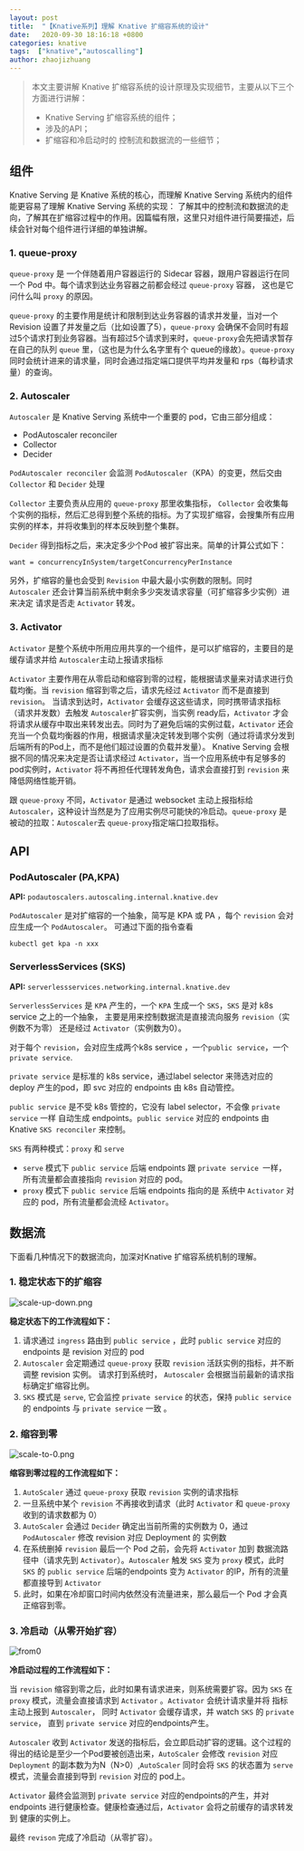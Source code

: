 ```yaml
---
layout: post
title:  "【Knative系列】理解 Knative 扩缩容系统的设计"
date:   2020-09-30 18:16:18 +0800
categories: knative
tags:  ["knative","autoscalling"]
author: zhaojizhuang
---
```


> 本文主要讲解 Knative 扩缩容系统的设计原理及实现细节，主要从以下三个方面进行讲解：
> * Knative Serving 扩缩容系统的组件；
> * 涉及的API；
> * 扩缩容和冷启动时的 控制流和数据流的一些细节；

## 组件

Knative Serving 是 Knative 系统的核心，而理解 Knative Serving 系统内的组件能更容易了理解 Knative Serving 系统的实现：
了解其中的控制流和数据流的走向，了解其在扩缩容过程中的作用。因篇幅有限，这里只对组件进行简要描述，后续会针对每个组件进行详细的单独讲解。

### 1. queue-proxy

`queue-proxy` 是 一个伴随着用户容器运行的 Sidecar 容器，跟用户容器运行在同一个 Pod 中。每个请求到达业务容器之前都会经过 `queue-proxy` 容器，
这也是它问什么叫 `proxy` 的原因。

`queue-proxy` 的主要作用是统计和限制到达业务容器的请求并发量，当对一个 Revision 设置了并发量之后（比如设置了5），`queue-proxy` 会确保不会同时有超过5个请求打到业务容器。当有超过5个请求到来时，`queue-proxy`会先把请求暂存在自己的队列 `queue` 里，（这也是为什么名字里有个 queue的缘故）。`queue-proxy` 同时会统计进来的请求量，同时会通过指定端口提供平均并发量和 rps（每秒请求量）的查询。

### 2. Autoscaler
 
`Autoscaler` 是 Knative Serving 系统中一个重要的 pod，它由三部分组成：

* PodAutoscaler reconciler
* Collector
* Decider

`PodAutoscaler reconciler` 会监测 `PodAutoscaler`（KPA）的变更，然后交由 `Collector` 和 `Decider` 处理

`Collector` 主要负责从应用的 `queue-proxy` 那里收集指标， `Collector` 会收集每个实例的指标，然后汇总得到整个系统的指标。为了实现扩缩容，会搜集所有应用实例的样本，并将收集到的样本反映到整个集群。

`Decider` 得到指标之后，来决定多少个Pod 被扩容出来。简单的计算公式如下：

```shell 
want = concurrencyInSystem/targetConcurrencyPerInstance
```

另外，扩缩容的量也会受到 `Revision` 中最大最小实例数的限制。同时 `Autoscaler` 还会计算当前系统中剩余多少突发请求容量（可扩缩容多少实例）进来决定  请求是否走 `Activator` 转发。

### 3. Activator 

`Activator` 是整个系统中所用应用共享的一个组件，是可以扩缩容的，主要目的是缓存请求并给 `Autoscaler`主动上报请求指标

`Activator` 主要作用在从零启动和缩容到零的过程，能根据请求量来对请求进行负载均衡。当 `revision` 缩容到零之后，请求先经过 `Activator` 而不是直接到 `revision`。 当请求到达时，`Activator` 会缓存这这些请求，同时携带请求指标（请求并发数）去触发 `Autoscaler`扩容实例，当实例 ready后，`Activator` 才会将请求从缓存中取出来转发出去。同时为了避免后端的实例过载，`Activator` 还会充当一个负载均衡器的作用，根据请求量决定转发到哪个实例（通过将请求分发到后端所有的Pod上，而不是他们超过设置的负载并发量）。 Knative Serving 会根据不同的情况来决定是否让请求经过 `Activator`，当一个应用系统中有足够多的pod实例时，`Activator` 将不再担任代理转发角色，请求会直接打到 `revision` 来降低网络性能开销。

跟 `queue-proxy` 不同，`Activator` 是通过 websocket 主动上报指标给 `Autoscaler`，这种设计当然是为了应用实例尽可能快的冷启动。`queue-proxy` 是被动的拉取：`Autoscaler`去 `queue-proxy`指定端口拉取指标。

## API

### PodAutoscaler (PA,KPA)

**API:** `podautoscalers.autoscaling.internal.knative.dev`

`PodAutoscaler` 是对扩缩容的一个抽象，简写是 KPA 或 PA ，每个 `revision`
 会对应生成一个 `PodAutoscaler`。 
 可通过下面的指令查看
 
```shell
kubectl get kpa -n xxx
```

### ServerlessServices (SKS)
**API:** `serverlessservices.networking.internal.knative.dev`
 
 `ServerlessServices` 是 `KPA` 产生的，一个 `KPA` 生成一个 `SKS`，`SKS` 是对 k8s service 之上的一个抽象，
 主要是用来控制数据流是直接流向服务 `revision`（实例数不为零） 还是经过 `Activator`（实例数为0）。
 
 对于每个 `revision`，会对应生成两个k8s service ，一个`public service`，一个 `private service`.
 
 `private service` 是标准的 k8s service，通过label selector 来筛选对应的deploy 产生的pod，即 svc 对应的 endpoints 由 k8s 自动管控。
 
 `public service` 是不受 k8s 管控的，它没有 label selector，不会像 `private service` 一样 自动生成 endpoints。`public service` 对应的 endpoints 
 由 Knative `SKS reconciler` 来控制。 
 
 `SKS` 有两种模式：`proxy` 和 `serve`
 
 * `serve` 模式下 `public service` 后端 endpoints 跟 `private service `一样， 所有流量都会直接指向  `revision` 对应的 pod。
 * `proxy` 模式下 `public service` 后端 endpoints 指向的是 系统中  `Activator` 对应的 pod，所有流量都会流经 `Activator`。 
 
 ## 数据流
 
 下面看几种情况下的数据流向，加深对Knative 扩缩容系统机制的理解。
 
 ### 1. 稳定状态下的扩缩容
 
 ![scale-up-down.png](/images/scale-up-down.png)

 **稳定状态下的工作流程如下：**

 1. 请求通过 `ingress` 路由到 `public service` ，此时 `public service` 对应的 endpoints 是 revision 对应的 pod 
 2. `Autoscaler` 会定期通过 `queue-proxy` 获取 `revision` 活跃实例的指标，并不断调整 revision 实例。
 请求打到系统时，  `Autoscaler` 会根据当前最新的请求指标确定扩缩容比例。
 3.  `SKS` 模式是 `serve`, 它会监控  `private service` 的状态，保持 `public service` 的 endpoints 与 `private service` 一致 。
 
 ### 2. 缩容到零
 
 ![scale-to-0.png](/images/scale-to-0.png)
 
 **缩容到零过程的工作流程如下：**

1. `AutoScaler` 通过  `queue-proxy` 获取 `revision` 实例的请求指标
2. 一旦系统中某个 `revision` 不再接收到请求（此时 `Activator` 和 `queue-proxy` 收到的请求数都为 0）
3. `AutoScaler` 会通过 `Decider` 确定出当前所需的实例数为 0，通过 `PodAutoscaler` 修改 revision 对应 Deployment 的 实例数
4.  在系统删掉 `revision` 最后一个 Pod 之前，会先将 `Activator` 加到 数据流路径中（请求先到 `Activator`）。`Autoscaler` 触发 `SKS` 变为 `proxy` 模式，此时 `SKS` 的 `public service` 后端的endpoints 变为 `Activator` 的IP，所有的流量都直接导到 `Activator` 
5. 此时，如果在冷却窗口时间内依然没有流量进来，那么最后一个 Pod 才会真正缩容到零。
 
 ### 3. 冷启动（从零开始扩容）
 
 ![from0](/images/scale-from-0.png)
 
  **冷启动过程的工作流程如下：**

 当 `revision` 缩容到零之后，此时如果有请求进来，则系统需要扩容。因为 `SKS` 在 `proxy` 模式，流量会直接请求到 `Activator` 。`Activator` 会统计请求量并将 指标主动上报到 `Autoscaler`， 同时 `Activator` 会缓存请求，并 watch `SKS` 的 `private service`， 直到 `private service` 对应的endpoints产生。
 
 `Autoscaler` 收到 `Activator` 发送的指标后，会立即启动扩容的逻辑。这个过程的得出的结论是至少一个Pod要被创造出来，`AutoScaler` 会修改 `revision` 对应 `Deployment` 的副本数为为N（N>0）,`AutoScaler` 同时会将 `SKS` 的状态置为 `serve` 模式，流量会直接到导到 `revision` 对应的 pod上。
 
 `Activator` 最终会监测到 `private service` 对应的endpoints的产生，并对 endpoints 进行健康检查。健康检查通过后，`Activator` 会将之前缓存的请求转发到
 健康的实例上。
 
 最终 `revison` 完成了冷启动（从零扩容）。
 
 
 